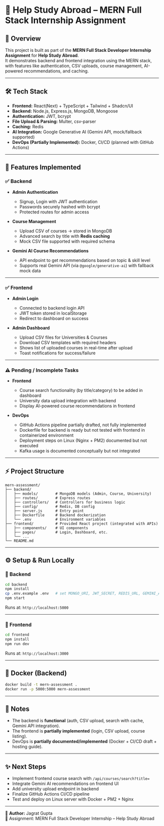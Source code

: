 # 📘 Help Study Abroad – MERN Full Stack Internship Assignment

## 📌 Overview
This project is built as part of the **MERN Full Stack Developer Internship Assignment** for **Help Study Abroad**.  
It demonstrates backend and frontend integration using the MERN stack, with features like authentication, CSV uploads, course management, AI-powered recommendations, and caching.

---

## 🛠️ Tech Stack
- **Frontend:** React(Next) + TypeScript + Tailwind + Shadcn/UI  
- **Backend:** Node.js, Express.js, MongoDB, Mongoose  
- **Authentication:** JWT, bcrypt  
- **File Upload & Parsing:** Multer, csv-parser  
- **Caching:** Redis  
- **AI Integration:** Google Generative AI (Gemini API, mock/fallback supported)  
- **DevOps (Partially Implemented):** Docker, CI/CD (planned with GitHub Actions)  

---

## 🚀 Features Implemented

### ✅ Backend
- **Admin Authentication**
  - Signup, Login with JWT authentication
  - Passwords securely hashed with bcrypt
  - Protected routes for admin access

- **Course Management**
  - Upload CSV of courses → stored in MongoDB
  - Advanced search by title with **Redis caching**
  - Mock CSV file supported with required schema

- **Gemini AI Course Recommendations**
  - API endpoint to get recommendations based on topic & skill level
  - Supports real Gemini API (via `@google/generative-ai`) with fallback mock data

---

### ✅ Frontend
- **Admin Login**
  - Connected to backend login API
  - JWT token stored in localStorage
  - Redirect to dashboard on success

- **Admin Dashboard**
  - Upload CSV files for Universities & Courses
  - Download CSV templates with required headers
  - Shows list of uploaded courses in real-time after upload
  - Toast notifications for success/failure

---

### ⚠️ Pending / Incomplete Tasks
- **Frontend**
  - Course search functionality (by title/category) to be added in dashboard
  - University data upload integration with backend
  - Display AI-powered course recommendations in frontend  

- **DevOps**
  - GitHub Actions pipeline partially drafted, not fully implemented
  - Dockerfile for backend is ready but not tested with frontend in containerized environment
  - Deployment steps on Linux (Nginx + PM2) documented but not executed
  - Kafka usage is documented conceptually but not integrated

---

## ⚡ Project Structure
```
mern-assessment/
├── backend/
│   ├── models/        # MongoDB models (Admin, Course, University)
│   ├── routes/        # Express routes
│   ├── controllers/   # Controllers for business logic
│   ├── config/        # Redis, DB config
│   ├── server.js      # Entry point
│   ├── Dockerfile     # Backend dockerization
│   └── .env           # Environment variables
├── frontend/          # Provided React project (integrated with APIs)
│   ├── components/    # UI components
│   ├── pages/         # Login, Dashboard, etc.
│   └── ...
└── README.md
```

---

## ⚙️ Setup & Run Locally

### 🔹 Backend
```bash
cd backend
npm install
cp .env.example .env   # set MONGO_URI, JWT_SECRET, REDIS_URL, GEMINI_API_KEY
npm start
```
Runs at: `http://localhost:5000`

---

### 🔹 Frontend
```bash
cd frontend
npm install
npm run dev
```
Runs at: `http://localhost:3000`

---

## 🐳 Docker (Backend)
```bash
docker build -t mern-assessment .
docker run -p 5000:5000 mern-assessment
```

---

## 📌 Notes
- The backend is **functional** (auth, CSV upload, search with cache, Gemini API integration).  
- The frontend is **partially implemented** (login, CSV upload, course listing).  
- DevOps is **partially documented/implemented** (Docker + CI/CD draft + hosting guide).  

---

## ✨ Next Steps
- Implement frontend course search with `/api/courses/search?title=`  
- Integrate Gemini AI recommendations on frontend UI  
- Add university upload endpoint in backend  
- Finalize GitHub Actions CI/CD pipeline  
- Test and deploy on Linux server with Docker + PM2 + Nginx  

---

📩 **Author:** Jagrat Gupta  
🎯 Assignment: MERN Full Stack Developer Internship – Help Study Abroad  
